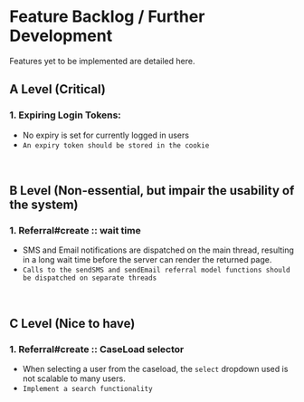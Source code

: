 # Feature Backlog / Further Development 

Features yet to be implemented are detailed here.

## A Level (Critical)

### 1. Expiring Login Tokens:
* No expiry is set for currently logged in users 
* `An expiry token should be stored in the cookie`

<br>

## B Level (Non-essential, but impair the usability of the system)

### 1. Referral#create :: wait time 
* SMS and Email notifications are dispatched on the main thread, resulting in a long wait time before the server can render the returned page. 
* `Calls to the sendSMS and sendEmail referral model functions should be dispatched on separate threads`

<br>

## C Level (Nice to have)

### 1. Referral#create :: CaseLoad selector
* When selecting a user from the caseload, the `select` dropdown used is not scalable to many users.
* `Implement a search functionality `